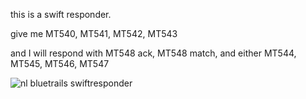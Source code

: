 this is a swift responder.  

give me MT540, MT541, MT542, MT543  

and I will respond with MT548 ack,  MT548 match, and either MT544, MT545, MT546, MT547  

![nl bluetrails swiftresponder](https://github.com/user-attachments/assets/1aa9f8a0-c916-43ce-8627-c4ec9e4d4a25)
